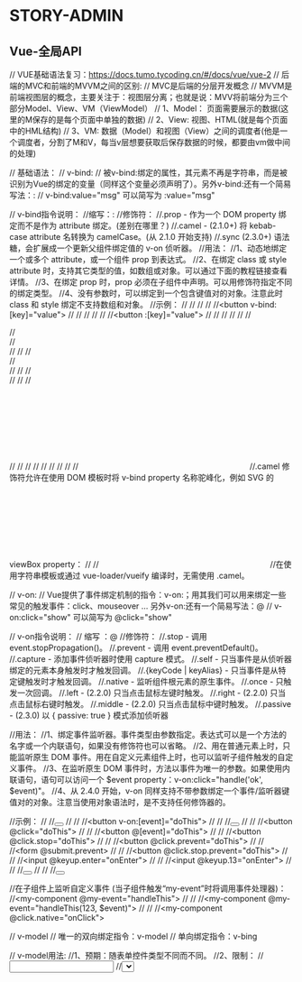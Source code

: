 # STORY-ADMIN
## Vue-全局API


// VUE基础语法复习：https://docs.tumo.tycoding.cn/#/docs/vue/vue-2
// 后端的MVC和前端的MVVM之间的区别:
// MVC是后端的分层开发概念
// MVVM是前端视图层的概念，主要关注于：视图层分离；也就是说：MVV将前端分为三个部分Model、View、VM（ViewModel）
// 1、Model： 页面需要展示的数据(这里的M保存的是每个页面中单独的数据)
// 2、View: 视图、HTML(就是每个页面中的HML结构)
// 3、VM: 数据（Model）和视图（View）之间的调度者(他是一个调度者，分割了M和V，每当v层想要获取后保存数据的时候，都要由vm做中间的处理)

// 基础语法：
// v-bind:
// 被v-bind:绑定的属性，其元素不再是字符串，而是被识别为Vue的绑定的变量（同样这个变量必须声明了）。另外v-bind:还有一个简易写法：:
// v-bind:value="msg" 可以简写为 :value="msg"

// v-bind指令说明：
//缩写：:
//修饰符：
//.prop - 作为一个 DOM property 绑定而不是作为 attribute 绑定。(差别在哪里？)
//.camel - (2.1.0+) 将 kebab-case attribute 名转换为 camelCase。(从 2.1.0 开始支持)
//.sync (2.3.0+) 语法糖，会扩展成一个更新父组件绑定值的 v-on 侦听器。
//用法：
//1、动态地绑定一个或多个 attribute，或一个组件 prop 到表达式。
//2、在绑定 class 或 style attribute 时，支持其它类型的值，如数组或对象。可以通过下面的教程链接查看详情。
//3、在绑定 prop 时，prop 必须在子组件中声明。可以用修饰符指定不同的绑定类型。
//4、没有参数时，可以绑定到一个包含键值对的对象。注意此时 class 和 style 绑定不支持数组和对象。
//示例：
//<!-- 绑定一个 attribute -->
//<img v-bind:src="imageSrc">
//
//<!-- 动态 attribute 名 (2.6.0+) -->
//<button v-bind:[key]="value"></button>
//
//<!-- 缩写 -->
//<img :src="imageSrc">
//
//<!-- 动态 attribute 名缩写 (2.6.0+) -->
//<button :[key]="value"></button>
//
//<!-- 内联字符串拼接 -->
//<img :src="'/path/to/images/' + fileName">
//
//<!-- class 绑定 -->
//<div :class="{ red: isRed }"></div>
//<div :class="[classA, classB]"></div>
//<div :class="[classA, { classB: isB, classC: isC }]">
//
//<!-- style 绑定 -->
//<div :style="{ fontSize: size + 'px' }"></div>
//<div :style="[styleObjectA, styleObjectB]"></div>
//
//<!-- 绑定一个全是 attribute 的对象 -->
//<div v-bind="{ id: someProp, 'other-attr': otherProp }"></div>
//
//<!-- 通过 prop 修饰符绑定 DOM attribute -->
//<div v-bind:text-content.prop="text"></div>
//
//<!-- prop 绑定。“prop”必须在 my-component 中声明。-->
//<my-component :prop="someThing"></my-component>
//
//<!-- 通过 $props 将父组件的 props 一起传给子组件 -->
//<child-component v-bind="$props"></child-component>
//
//<!-- XLink -->
//<svg><a :xlink:special="foo"></a></svg>
//.camel 修饰符允许在使用 DOM 模板时将 v-bind property 名称驼峰化，例如 SVG 的 viewBox property：
//
//<svg :view-box.camel="viewBox"></svg>
//在使用字符串模板或通过 vue-loader/vueify 编译时，无需使用 .camel。


// v-on:
// Vue提供了事件绑定机制的指令：v-on:；用其我们可以用来绑定一些常见的触发事件：click、mouseover … 另外v-on:还有一个简易写法：@
// v-on:click="show" 可以简写为 @click="show"

// v-on指令说明：
// 缩写 ：@
//修饰符：
//.stop - 调用 event.stopPropagation()。
//.prevent - 调用 event.preventDefault()。
//.capture - 添加事件侦听器时使用 capture 模式。
//.self - 只当事件是从侦听器绑定的元素本身触发时才触发回调。
//.{keyCode | keyAlias} - 只当事件是从特定键触发时才触发回调。
//.native - 监听组件根元素的原生事件。
//.once - 只触发一次回调。
//.left - (2.2.0) 只当点击鼠标左键时触发。
//.right - (2.2.0) 只当点击鼠标右键时触发。
//.middle - (2.2.0) 只当点击鼠标中键时触发。
//.passive - (2.3.0) 以 { passive: true } 模式添加侦听器

//用法：
//1、绑定事件监听器。事件类型由参数指定。表达式可以是一个方法的名字或一个内联语句，如果没有修饰符也可以省略。
//2、用在普通元素上时，只能监听原生 DOM 事件。用在自定义元素组件上时，也可以监听子组件触发的自定义事件。
//3、在监听原生 DOM 事件时，方法以事件为唯一的参数。如果使用内联语句，语句可以访问一个 $event property：v-on:click="handle('ok', $event)"。
//4、从 2.4.0 开始，v-on 同样支持不带参数绑定一个事件/监听器键值对的对象。注意当使用对象语法时，是不支持任何修饰器的。

//示例：
//<!-- 方法处理器 -->
//<button v-on:click="doThis"></button>
//
//<!-- 动态事件 (2.6.0+) -->
//<button v-on:[event]="doThis"></button>
//
//<!-- 内联语句 -->
//<button v-on:click="doThat('hello', $event)"></button>
//
//<!-- 缩写 -->
//<button @click="doThis"></button>
//
//<!-- 动态事件缩写 (2.6.0+) -->
//<button @[event]="doThis"></button>
//
//<!-- 停止冒泡 -->
//<button @click.stop="doThis"></button>
//
//<!-- 阻止默认行为 -->
//<button @click.prevent="doThis"></button>
//
//<!-- 阻止默认行为，没有表达式 -->
//<form @submit.prevent></form>
//
//<!--  串联修饰符 -->
//<button @click.stop.prevent="doThis"></button>
//
//<!-- 键修饰符，键别名 -->
//<input @keyup.enter="onEnter">
//
//<!-- 键修饰符，键代码 -->
//<input @keyup.13="onEnter">
//
//<!-- 点击回调只会触发一次 -->
//<button v-on:click.once="doThis"></button>
//
//<!-- 对象语法 (2.4.0+) -->
//<button v-on="{ mousedown: doThis, mouseup: doThat }"></button>

//在子组件上监听自定义事件 (当子组件触发“my-event”时将调用事件处理器)：
//<my-component @my-event="handleThis"></my-component>
//
//<!-- 内联语句 -->
//<my-component @my-event="handleThis(123, $event)"></my-component>
//
//<!-- 组件中的原生事件 -->
//<my-component @click.native="onClick"></my-component>

// v-model
// 唯一的双向绑定指令：v-model
// 单向绑定指令：v-bing

// v-model用法:
//1、预期：随表单控件类型不同而不同。
//2、限制：
//<input>
//<select>
//<textarea>
//components
//3、修饰符：
//.lazy - 取代 input 监听 change 事件
//.number - 输入字符串转为有效的数字
//.trim - 输入首尾空格过滤
//4、用法：在表单控件或者组件上创建双向绑定。



// v-for用法： 基于源数据多次渲染元素或模板块。此指令之值，必须使用特定语法 alias in expression，为当前遍历的元素提供别名：
      //<div v-for="item in items">
      //  {{ item.text }}
      //</div>
// 另外也可以为数组索引指定别名 (或者用于对象的键)：在遍历对象时，会按 Object.keys() 的结果遍历，但是不能保证它的结果在不同的 JavaScript 引擎下都一致。
      //<div v-for="(item, index) in items"></div>
      //<div v-for="(val, key) in object"></div>
      //<div v-for="(val, name, index) in object"></div>
// v-for 的默认行为会尝试原地修改元素而不是移动它们。要强制其重新排序元素，你需要用特殊 attribute key 来提供一个排序提示：
// 为了给 Vue 一个提示，以便它能跟踪每个节点的身份，从而重用和重新排序现有元素，你需要为每项提供一个唯一 key attribute：
      //<div v-for="item in items" :key="item.id">
      //  {{ item.text }}
      //</div>
// 建议尽可能在使用 v-for 时提供 key attribute，除非遍历输出的 DOM 内容非常简单，或者是刻意依赖默认行为以获取性能上的提升。
// 因为它是 Vue 识别节点的一个通用机制，key 并不仅与 v-for 特别关联。后面我们将在指南中看到，它还具有其它用途。
// 注意：不要使用对象或数组之类的非基本类型值作为 v-for 的 key。请用字符串或数值类型的值。

// Vue提供了遍历集合、数组的指令：v-for；用法: v-for="别名 in 集合名"
// 注意：
// 在vue2.0+版本里，当使用v-for渲染数据，必须制定对应的key值（这里的key是一个属性，不是前面迭代的key值）
// 当和 v-if 一起使用时，v-for 的优先级比 v-if 更高
// 用法:
// <p v-for="item in user" :key="item.id">
// 其中 :key 就说明了key属性必须是通过v-bind绑定的元素，而 :key="" 中指定的值必须是string/number类型的值，比如此处使用的是item.id中ID是number值，并且是唯一的。
// 目的：避免迭代元素时，为循环元素绑定的是列表中的第几个元素（指定位置），而不是指定的某个元素（指定身份）。

// 特殊 attribute说明
// key说明：
// key 的特殊 attribute 主要用在 Vue 的虚拟 DOM 算法，在新旧 nodes 对比时辨识 VNodes。如果不使用 key，Vue 会使用一种最大限度减少动态元素并且尽可能的尝试就地修改/复用相同类型元素的算法。而使用 key 时，它会基于 key 的变化重新排列元素顺序，并且会移除 key 不存在的元素。
// 有相同父元素的子元素必须有独特的 key。重复的 key 会造成渲染错误。最常见的用例是结合 v-for：
   //<ul>
   //  <li v-for="item in items" :key="item.id">...</li>
   //</ul>
// 它也可以用于强制替换元素/组件而不是重复使用它。当你遇到如下场景时它可能会很有用：
   //1、完整地触发组件的生命周期钩子
   //2、触发过渡
   // 例如下面：当 text 发生改变时，<span> 总是会被替换而不是被修改，因此会触发过渡。
   //<transition>
   //<span :key="text">{{ text }}</span>
   //</transition>

// v-show和v-if
// Vue提供了两个指令来实现元素显示状态的切换：v-if v-show
// 区别:
// 1、v-if的特点：每次都会重新删除和创建元素，具有较高的切换性能消耗（因为每次执行都要进行删除和创建元素）。
// 1-1、v-if另外一个很少用到的方法：用 key 管理可复用的元素， Vue 为你提供了一种方式来表达“这两个元素是完全独立的，不要复用它们”。只需在元素添加一个具有唯一值的 key attribute 即可。例如，如果你允许用户在不同的登录方式之间切换
// 2、注意，当和 v-if 一起使用时，v-for 的优先级比 v-if 更高
// 3、v-show的特点：每次不会重建进行DOM的删除和创建操作，只是切换了元素的display:none样式，具有较高的初始渲染消耗（即每次都只是将元素隐藏了，并没有真正的删除掉）
// 4、注意，v-show 不支持 <template> 元素，也不支持 v-else

// v-if vs v-show 官方说明：
// v-if 是“真正”的条件渲染，因为它会确保在切换过程中条件块内的事件监听器和子组件适当地被销毁和重建。
// v-if 也是惰性的：如果在初始渲染时条件为假，则什么也不做——直到条件第一次变为真时，才会开始渲染条件块。
// 相比之下，v-show 就简单得多——不管初始条件是什么，元素总是会被渲染，并且只是简单地基于 CSS 进行切换。
// 一般来说，v-if 有更高的切换开销，而 v-show 有更高的初始渲染开销。因此，如果需要非常频繁地切换，则使用 v-show 较好；如果在运行时条件很少改变，则使用 v-if 较好。

// v-if 和 v-else-if 和 v-else 指令

// 事件修饰符
// .stop 阻止单击事件继续传播
// .prevent 阻止默认事件
// .capture 添加时间侦听器时使用时间捕获模式
// .self 只当事件在该元素本身（比如不是子元素）触发时触发回调
// .once 事件只触发一次
// .passive

// 按键修饰符
// .enter
// .tab
// .delete (捕获“删除”和“退格”键)
// .esc
// .space
// .up
// .down
// .left
// .right
// 在监听键盘事件时，我们经常需要检查详细的按键。Vue 允许为 v-on 在监听键盘事件时添加按键修饰符
// 只有在 `key` 是 `Enter` 时调用 `vm.submit()`
// <input v-on:keyup.enter="submit"></input>

// 外联样式
// 1、数组 <h2 :class="['italic','color']">涂陌</h2> 其中的italic、color是自定义的类名，需在外部定义CSS样式
// 2、数组中嵌套对象 <h2 :class="['italic',{'color': flag}]">涂陌</h2> 其中的flag是Vue绑定的变量，在data进行声明
// 3、直接使用对象 <h2 :class="{italic:true, color:flag}">涂陌</h2>

// 内联样式
// 将样式对象定义到data中，并在:style中引用
// <h2 :style="styleObj">涂陌</h2>
// data: { styleObj: { ‘color’: ‘red’, ‘font-weight’: ‘200px’} }

// 过滤器
// Vue.js允许你自定义过滤器，可被用作一些常见元素的格式化。过滤器可以用在两个地方：mustache插值{{ val }}和v-bind表达式,通过管道符(|)来连接。
// 写法:
// {{ 过滤器名称 | function }}
// 定义:
// Vue提供了两种方式创建过滤器：
// 1、全局过滤器 https://cn.vuejs.org/v2/guide/filters.html
// Vue.filter('过滤器名称', function(){}) ,Vue提供的全局过滤器，直接使用Vue调用，而不是定义在Vue实例中
// Vue.js 允许你自定义过滤器，可被用于一些常见的文本格式化。过滤器可以用在两个地方：双花括号插值和 v-bind 表达式 (后者从 2.1.0+ 开始支持)。过滤器应该被添加在 JavaScript 表达式的尾部，由“管道”符号指示：
// 2、局部过滤器, 私有过滤器和全局过滤器用法基本相同，仅仅是作用于不同而已。
// new Vue()({
//   el: '',
//   data: {},
//   methods: {},
//   filters: {
//       过滤器名称: function(){}
//   }
// })

// 自定义指令
// 按键修饰符:
// 在我们搜索商品时，在一些网站中我们直接回车后立即进行搜索，而不是点击搜索按钮才会搜索，那么这个功能怎么实现呢？
// 那么我们就需要了解Vue中提供的按键修饰符 用法： @keyup.按键别名 = "要调用的方法名"
// 按键别名有 .enter .tab .esc .delete …
// 自定义按键修饰符:
// 如果Vue提供的按键修饰符不能满足你的需求，你也可以使用Vue提供的自定义按键修饰符来实现，因为每个键盘的按键都对应了一个键盘码值，比如F2对应的键盘码值是：113

// 获取文本焦点
// 获取文本焦点使用了focus属性，那么我们需要定义一个v-focus指令
// Vue.directive('focus', {
//   bind: function(el) {},
//   inserted: function(el) {},
//   updated: function(el) {}
// });
// 如上，使用Vue.directive()实现定义全局指令，需要注意以下几点：
// 1、在directive()方法中包含两个参数：
//  - 参数1：指令的名称，注意，在定义的时候指令名称不需要加v-前缀，但是在使用的时候需要加v-前缀。
//  - 参数2：是一个对象，这个对象包含一些指令相关的函数，这些函数可以在特定的阶段，执行相关的操作。
// 2、在directive()函数的第二个参数中（对象）中又包含了三个实例方法：
// bind: 当指令绑定到元素上的时候，会立即执行这个bind函数，只执行一次；但是需要知道元素绑定了这个指令，若涉及对DOM操作的，并不会立即执行，因为元素不会立即插入到DOM中。所以涉及对元素进行DOM相关操作的，不要定义到这个方法中。
// inserted: 当元素插入到DOM的时候，会立即执行，并只触发一次。
// updated: 当VNode更新的时候，会指定updated，可能触发多次。
// 钩子函数：
// 指令定义函数提供了几个钩子函数（可选）：
// bind inserted update componentUpdated: 所在组件的VNode及其孩子的VNode全部更新的时候调用 unbind: 只调用一次，指令与元素解除绑定时调用
// 钩子函数参数 在上面使用directive()函数的时候我们已经介绍了一些常用的钩子函数，那么既然是函数，就可能需要进行传参，那么为了实现钩子函数传参，Vue提供了几个参数属性来实现对钩子函数参数的一些操作：
// - el: 指令所绑定的元素，可以用来直接操作DOM。
// - binding: 一个对象，包含以下属性：
// name: 指令名，不包含v-前缀
// value: 指令的绑定值，如v-focus="1 + 1"，那么value=2。
// expression: 绑定值的字符串形式，如v-focus="1+1"，那么experssion的值是1+1。
// 定义私有指令：
// 使用私有指令和全局指令的用法基本相同，我们参考上面讲过的私有过滤器和全局过滤器就能猜想到私有指令的用法：

// Vue实例的生命周期
// 什么是声明周期：从Vue实例创建、运行、到销毁期间，伴随着发生的事件的过程成为生命周期。
// 生命周期钩子：就是声明周期事件的别名。
// 主要的声明周期函数分类

// 创建期间的声明周期函数：
// * beforeCreate: 实例刚在内存中被创建，此时，还没有初始化好data和methods属性。
// * created: 实例已经在内存中创建好，此时data和methods已经创建好，但还没有编译template模板。
// * beforeMount: 此时已经完成了模板的编译，但是还没有挂载到页面上。
// * mounted: 此时，已经将编译好的模板，挂载到了页面指定的容器中。
     // 注意 mounted 不会保证所有的子组件也都一起被挂载。如果你希望等到整个视图都渲染完毕，可以在 mounted 内部使用 vm.$nextTick：

// 运行期间的声明周期函数:
// * beforeUpdate: 状态更新之前执行此函数，此时的data数据是最新的，但是此时还没有开始渲染DOM节点 (由此可见，数据的更新操作总是要在页面渲染之前)
// * updated: 实例更新完毕之后调用此函数，此时data中的状态值和界面上显示的数据都是最新的，界面已经被重新渲染好了。
     // 注意 updated 不会保证所有的子组件也都一起被重绘。如果你希望等到整个视图都重绘完毕，可以在 updated 里使用 vm.$nextTick：

// 销毁期间的生命周期函数
// * beforeDestory: 实例销毁之前调用，在这一步，实例仍然可以使用。
// * destroyed: Vue实例销毁后调用，调用后，Vue实例指示的所有东西都会解除绑定，所有的事件监听器都会被移除，所所有的子实例也会被销毁。

// 插槽 参考：https://juejin.im/post/5a69ece0f265da3e5a5777ed
// 具名插槽：有时候我们一个组件里需要多个插槽那么怎么办呢？ 对于这样的情况，<slot>元素有一个特殊的特性：name ，这个特性可以用来定义额外的插槽。
// 如果一个<slot>不带name属性的话，那么它的name默认为default,在向具名插槽提供内容的时候，我们可以在<template>元素上使用v-slot或者slot指令，并以参数的形式提供其名称。
// 现在 <template> 元素中的所有内容都将会被传入相应的插槽。任何没有被包裹在带有 v-slot 的 <template> 中的内容都会被视为默认插槽的内容。

// 概念：
// 插槽，也就是slot，是组件的一块HTML模板，这块模板显示不显示、以及怎样显示由父组件来决定。 实际上，一个slot最核心的两个问题在这里就点出来了，是显示不显示和怎样显示。
// 由于插槽是一块模板，所以，对于任何一个组件，从模板种类的角度来分，其实都可以分为非插槽模板和插槽模板两大类。
// 1、非插槽模板指的是html模板，比如‘div、span、ul、table’这些，非插槽模板的显示与隐藏以及怎样显示由组件自身控制；
// 2、插槽模板是slot，它是一个空壳子，因为它的显示与隐藏以及最后用什么样的html模板显示由父组件控制。但是插槽显示的位置却由子
// 组件自身决定，slot写在组件template的什么位置，父组件传过来的模板将来就显示在什么位置。
// 插槽的分类：单个插槽/默认插槽/匿名插槽，具名插槽，作用域插槽/带数据的插槽

# 计算属性computed和侦听属性watch知识点：
计算属性和侦听器
计算属性
基础例子
计算属性缓存 vs 方法
计算属性 vs 侦听属性
计算属性的 setter
侦听器

